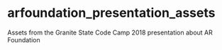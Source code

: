 # arfoundation_presentation_assets
Assets from the Granite State Code Camp 2018 presentation about AR Foundation
